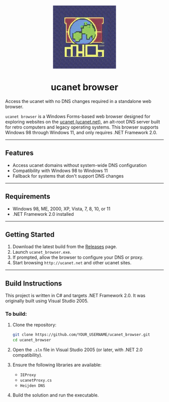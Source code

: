 <p align="center">
  <img src="logo.png" width="200" alt="ucanet logo" />
</p>
<h1 align="center">ucanet browser</h1>
</p>

Access the ucanet with no DNS changes required in a standalone web browser.

`ucanet browser` is a Windows Forms-based web browser designed for exploring websites on the [ucanet (ucanet.net)](https://ucanet.net), an alt-root DNS server built for retro computers and legacy operating systems. This browser supports Windows 98 through Windows 11, and only requires .NET Framework 2.0.

---

## Features

- Access ucanet domains without system-wide DNS configuration
- Compatibility with Windows 98 to Windows 11
- Fallback for systems that don't support DNS changes

---

## Requirements

- Windows 98, ME, 2000, XP, Vista, 7, 8, 10, or 11
- .NET Framework 2.0 installed

---

## Getting Started

1. Download the latest build from the [Releases](../../releases) page.
2. Launch `ucanet_browser.exe`.
3. If prompted, allow the browser to configure your DNS or proxy.
4. Start browsing `http://ucanet.net` and other ucanet sites.

---

## Build Instructions

This project is written in C# and targets .NET Framework 2.0. It was originally built using Visual Studio 2005.

### To build:

1. Clone the repository:
   ```bash
   git clone https://github.com/YOUR_USERNAME/ucanet_browser.git
   cd ucanet_browser
   ```
   
2. Open the `.sln` file in Visual Studio 2005 (or later, with .NET 2.0 compatibility).

3. Ensure the following libraries are available:
   - `IEProxy`
   - `ucanetProxy.cs`
   - `Heijden DNS`

4. Build the solution and run the executable.
